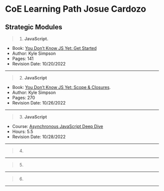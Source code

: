 # **CoE Learning Path Josue Cardozo**
## **Strategic Modules**
> 1. **JavaScript.**
* Book: [You Don’t Know JS Yet: Get Started](https://app.box.com/s/ka8tsyw9lkpl944xos8dkwcqjhuy7p1y)   
* Author: Kyle Simpson 
* Pages: 141
* Revision Date: 10/20/2022

---
> 2. **JavaScript**
* Book: [You Don’t Know JS Yet: Scope & Closures](https://app.box.com/s/76eqnt9kk9jgxocnqejafqvdi16dv9bh).
* Author: Kyle Simpson
* Pages: 270
* Revision Date: 10/26/2022

---
> 3. **JavaScript**
* Course: [Asynchronous JavaScript Deep Dive](https://www.udemy.com/course/asynchronous-javascript-deep-dive/)
* Hours: 5.5
* Revision Date: 10/28/2022

---
> 4.
--- 
> 5.
---
> 6.
--- 